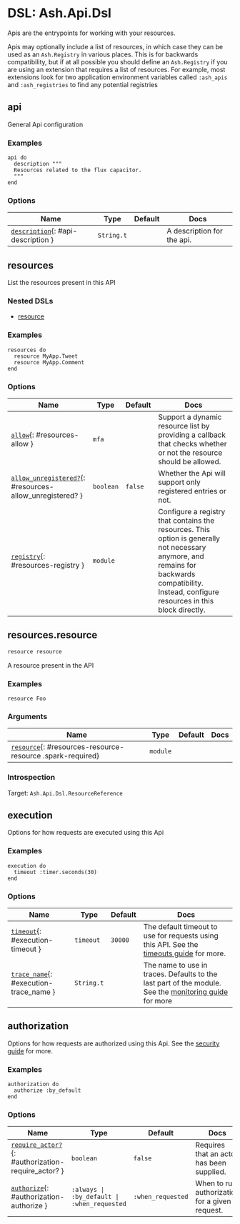 <!--
This file was generated by Spark. Do not edit it by hand.
-->
# DSL: Ash.Api.Dsl

Apis are the entrypoints for working with your resources.

Apis may optionally include a list of resources, in which case they can be
used as an `Ash.Registry` in various places. This is for backwards compatibility,
but if at all possible you should define an `Ash.Registry` if you are using an extension
that requires a list of resources. For example, most extensions look for two application
environment variables called `:ash_apis` and `:ash_registries` to find any potential registries


## api
General Api configuration



### Examples
```
api do
  description """
  Resources related to the flux capacitor.
  """
end

```




### Options

| Name | Type | Default | Docs |
|------|------|---------|------|
| [`description`](#api-description){: #api-description } | `String.t` |  | A description for the api. |






## resources
List the resources present in this API

### Nested DSLs
 * [resource](#resources-resource)


### Examples
```
resources do
  resource MyApp.Tweet
  resource MyApp.Comment
end

```




### Options

| Name | Type | Default | Docs |
|------|------|---------|------|
| [`allow`](#resources-allow){: #resources-allow } | `mfa` |  | Support a dynamic resource list by providing a callback that checks whether or not the resource should be allowed. |
| [`allow_unregistered?`](#resources-allow_unregistered?){: #resources-allow_unregistered? } | `boolean` | `false` | Whether the Api will support only registered entries or not. |
| [`registry`](#resources-registry){: #resources-registry } | `module` |  | Configure a registry that contains the resources. This option is generally not necessary anymore, and remains for backwards compatibility. Instead, configure resources in this block directly. |



## resources.resource
```elixir
resource resource
```


A resource present in the API



### Examples
```
resource Foo
```



### Arguments

| Name | Type | Default | Docs |
|------|------|---------|------|
| [`resource`](#resources-resource-resource){: #resources-resource-resource .spark-required} | `module` |  |  |






### Introspection

Target: `Ash.Api.Dsl.ResourceReference`




## execution
Options for how requests are executed using this Api



### Examples
```
execution do
  timeout :timer.seconds(30)
end

```




### Options

| Name | Type | Default | Docs |
|------|------|---------|------|
| [`timeout`](#execution-timeout){: #execution-timeout } | `timeout` | `30000` | The default timeout to use for requests using this API. See the [timeouts guide](/documentation/topics/timeouts.md) for more. |
| [`trace_name`](#execution-trace_name){: #execution-trace_name } | `String.t` |  | The name to use in traces. Defaults to the last part of the module. See the [monitoring guide](/documentation/topics/monitoring.md) for more |






## authorization
Options for how requests are authorized using this Api. See the [security guide](/documentation/topics/security.md) for more.




### Examples
```
authorization do
  authorize :by_default
end

```




### Options

| Name | Type | Default | Docs |
|------|------|---------|------|
| [`require_actor?`](#authorization-require_actor?){: #authorization-require_actor? } | `boolean` | `false` | Requires that an actor has been supplied. |
| [`authorize`](#authorization-authorize){: #authorization-authorize } | `:always \| :by_default \| :when_requested` | `:when_requested` | When to run authorization for a given request. |







<style type="text/css">.spark-required::after { content: "*"; color: red !important; }</style>
